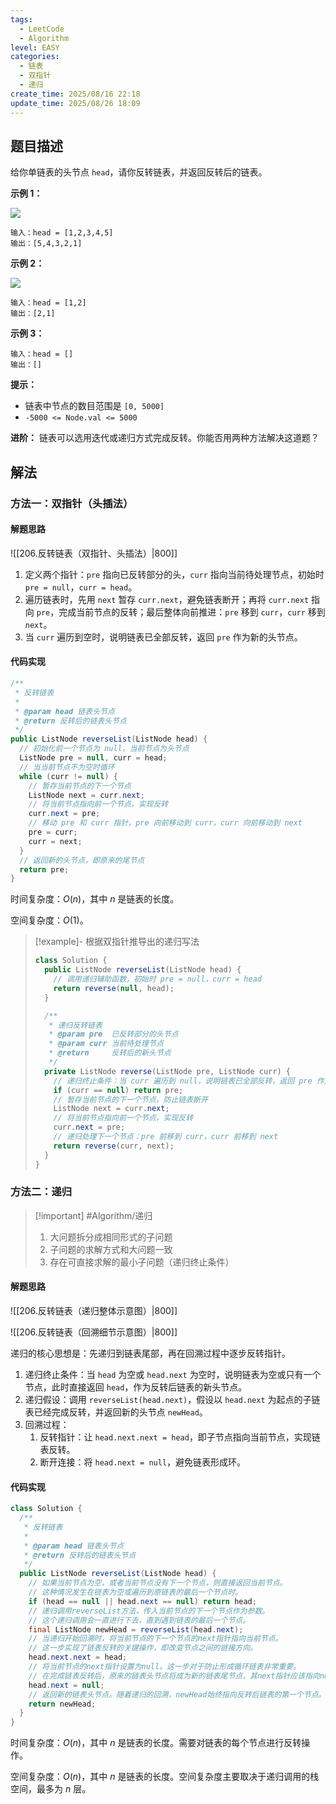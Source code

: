 ```yaml
---
tags:
  - LeetCode
  - Algorithm
level: EASY
categories:
  - 链表
  - 双指针
  - 递归
create_time: 2025/08/16 22:18
update_time: 2025/08/26 18:09
---
```


## 题目描述

给你单链表的头节点 `head`，请你反转链表，并返回反转后的链表。

**示例 1：**

![](https://img.xiaorang.fun/202508242259661.png)

```text
输入：head = [1,2,3,4,5]
输出：[5,4,3,2,1]
```

**示例 2：**

![](https://img.xiaorang.fun/202508242259663.png)

```text
输入：head = [1,2]
输出：[2,1]
```

**示例 3：**

```text
输入：head = []
输出：[]
```

**提示：**

- 链表中节点的数目范围是 `[0, 5000]`
- `-5000 <= Node.val <= 5000`

**进阶：**
链表可以选用迭代或递归方式完成反转。你能否用两种方法解决这道题？

## 解法

### 方法一：双指针（头插法）

#### 解题思路

![[206.反转链表（双指针、头插法）|800]]

1. 定义两个指针：`pre` 指向已反转部分的头，`curr` 指向当前待处理节点，初始时 `pre = null`，`curr = head`。
2. 遍历链表时，先用 `next` 暂存 `curr.next`，避免链表断开；再将 `curr.next` 指向 `pre`，完成当前节点的反转；最后整体向前推进：`pre` 移到 `curr`，`curr` 移到 `next`。
3. 当 `curr` 遍历到空时，说明链表已全部反转，返回 `pre` 作为新的头节点。

#### 代码实现

```java
/**  
 * 反转链表  
 *  
 * @param head 链表头节点  
 * @return 反转后的链表头节点  
 */  
public ListNode reverseList(ListNode head) {  
  // 初始化前一个节点为 null，当前节点为头节点  
  ListNode pre = null, curr = head;  
  // 当当前节点不为空时循环  
  while (curr != null) {  
    // 暂存当前节点的下一个节点  
    ListNode next = curr.next;  
    // 将当前节点指向前一个节点，实现反转  
    curr.next = pre;  
    // 移动 pre 和 curr 指针，pre 向前移动到 curr，curr 向前移动到 next    
    pre = curr;  
    curr = next;  
  }  
  // 返回新的头节点，即原来的尾节点  
  return pre;  
}
```

时间复杂度：$O(n)$，其中 $n$ 是链表的长度。

空间复杂度：$O(1)$。

> [!example]- 根据双指针推导出的递归写法
>
> ```java
> class Solution {  
>   public ListNode reverseList(ListNode head) {  
>     // 调用递归辅助函数，初始时 pre = null，curr = head  
>     return reverse(null, head);  
>   }  
> 
>   /**
>    * 递归反转链表
>    * @param pre  已反转部分的头节点
>    * @param curr 当前待处理节点
>    * @return     反转后的新头节点
>    */
>   private ListNode reverse(ListNode pre, ListNode curr) {  
>     // 递归终止条件：当 curr 遍历到 null，说明链表已全部反转，返回 pre 作为新的头节点  
>     if (curr == null) return pre;  
>     // 暂存当前节点的下一个节点，防止链表断开  
>     ListNode next = curr.next;  
>     // 将当前节点指向前一个节点，实现反转  
>     curr.next = pre;  
>     // 递归处理下一个节点：pre 前移到 curr，curr 前移到 next  
>     return reverse(curr, next);  
>   }  
> }
> ```

### 方法二：递归

> [!important] #Algorithm/递归
> 1. 大问题拆分成相同形式的子问题
> 2. 子问题的求解方式和大问题一致
> 3. 存在可直接求解的最小子问题（递归终止条件）

#### 解题思路

![[206.反转链表（递归整体示意图）|800]]

![[206.反转链表（回溯细节示意图）|800]]

递归的核心思想是：先递归到链表尾部，再在回溯过程中逐步反转指针。
1. 递归终止条件：当 `head` 为空或 `head.next` 为空时，说明链表为空或只有一个节点，此时直接返回 `head`，作为反转后链表的新头节点。
2. 递归假设：调用 `reverseList(head.next)`，假设以 `head.next` 为起点的子链表已经完成反转，并返回新的头节点 `newHead`。
3. 回溯过程：
	1. 反转指针：让 `head.next.next = head`，即子节点指向当前节点，实现链表反转。
	2. 断开连接：将 `head.next = null`，避免链表形成环。

#### 代码实现

```java
class Solution {  
  /**  
   * 反转链表  
   *  
   * @param head 链表头节点  
   * @return 反转后的链表头节点  
   */  
  public ListNode reverseList(ListNode head) {  
    // 如果当前节点为空，或者当前节点没有下一个节点，则直接返回当前节点。  
    // 这种情况发生在链表为空或遍历到原链表的最后一个节点时。  
    if (head == null || head.next == null) return head;  
    // 递归调用reverseList方法，传入当前节点的下一个节点作为参数。  
    // 这个递归调用会一直进行下去，直到遇到链表的最后一个节点。  
    final ListNode newHead = reverseList(head.next);  
    // 当递归开始回溯时，将当前节点的下一个节点的next指针指向当前节点。  
    // 这一步实现了链表反转的关键操作，即改变节点之间的链接方向。  
    head.next.next = head;  
    // 将当前节点的next指针设置为null。这一步对于防止形成循环链表非常重要。  
    // 在完成链表反转后，原来的链表头节点将成为新的链表尾节点，其next指针应该指向null。  
    head.next = null;  
    // 返回新的链表头节点。随着递归的回溯，newHead始终指向反转后链表的第一个节点。  
    return newHead;  
  }  
}
```

时间复杂度：$O(n)$，其中 $n$ 是链表的长度。需要对链表的每个节点进行反转操作。

空间复杂度：$O(n)$，其中 $n$ 是链表的长度。空间复杂度主要取决于递归调用的栈空间，最多为 $n$ 层。
